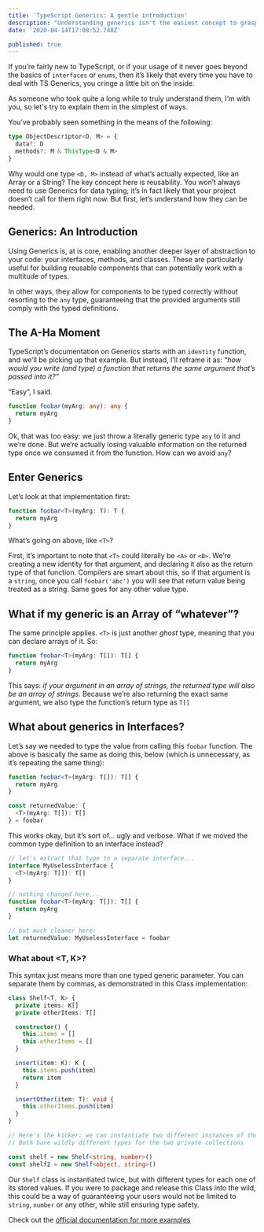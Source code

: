 ```yaml
---
title: 'TypeScript Generics: A gentle introduction'
description: "Understanding generics isn't the easiest concept to grasp in TS. Let's break it down gently, and start from scratch to see how and when they can be useful. This is part one of a series in TS."
date: '2020-04-14T17:08:52.748Z'

published: true
---
```


If you’re fairly new to TypeScript, or if your usage of it never goes beyond the basics of `interfaces` or `enums`, then it’s likely that every time you have to deal with TS Generics, you cringe a little bit on the inside.

As someone who took quite a long while to truly understand them, I’m with you, so let's try to explain them in the simplest of ways.

You’ve probably seen something in the means of the following:

```ts
type ObjectDescriptor<D, M> = {
  data?: D
  methods?: M & ThisType<D & M>
}
```

Why would one type `<D, M>` instead of what’s actually expected, like an Array or a String? The key concept here is reusability. You won’t always need to use Generics for data typing; it’s in fact likely that your project doesn’t call for them right now. But first, let’s understand how they can be needed.

## Generics: An Introduction

Using Generics is, at is core, enabling another deeper layer of abstraction to your code: your interfaces, methods, and classes. These are particularly useful for building reusable components that can potentially work with a multitude of types.

In other ways, they allow for components to be typed correctly without resorting to the `any` type, guaranteeing that the provided arguments still comply with the typed definitions.

## The A-Ha Moment

TypeScript’s documentation on Generics starts with an `identity` function, and we’ll be picking up that example. But instead, I’ll reframe it as: _“how would you write (and type) a function that returns the same argument that’s passed into it?”_

“Easy”, I said.

```ts
function foobar(myArg: any): any {
  return myArg
}
```

Ok, that was too easy: we just throw a literally generic type `any` to it and we’re done. But we’re actually losing valuable information on the returned type once we consumed it from the function. How can we avoid `any`?

## Enter Generics

Let’s look at that implementation first:

```ts
function foobar<T>(myArg: T): T {
  return myArg
}
```

What’s going on above, like `<T>`?

First, it’s important to note that `<T>` could literally be `<A>` or `<B>`. We’re creating a new identity for that argument, and declaring it also as the return type of that function. Compilers are smart about this, so if that argument is a `string`, once you call `foobar('abc')` you will see that return value being treated as a string. Same goes for any other value type.

## What if my generic is an Array of “whatever”?

The same principle applies. `<T>` is just another _ghost_ type, meaning that you can declare arrays of it. So:

```ts
function foobar<T>(myArg: T[]): T[] {
  return myArg
}
```

This says: _if your argument in an array of strings, the returned type will also be an array of strings_. Because we’re also returning the exact same argument, we also type the function’s return type as `T[]`

## What about generics in Interfaces?

Let’s say we needed to type the value from calling this `foobar` function. The above is basically the same as doing this, below (which is unnecessary, as it’s repeating the same thing):

```ts
function foobar<T>(myArg: T[]): T[] {
  return myArg
}

const returnedValue: {
  <T>(myArg: T[]): T[]
} = foobar
```

This works okay, but it’s sort of... ugly and verbose. What if we moved the common type definition to an interface instead?

```ts
// let's extract that type to a separate interface...
interface MyUselessInterface {
  <T>(myArg: T[]): T[]
}

// nothing changed here...
function foobar<T>(myArg: T[]): T[] {
  return myArg
}

// but much cleaner here:
let returnedValue: MyUselessInterface = foobar
```

### What about <T, K>?

This syntax just means more than one typed generic parameter. You can separate them by commas, as demonstrated in this Class implementation:

```ts
class Shelf<T, K> {
  private items: K[]
  private otherItems: T[]

  constructor() {
    this.items = []
    this.otherItems = []
  }

  insert(item: K): K {
    this.items.push(item)
    return item
  }

  insertOther(item: T): void {
    this.otherItems.push(item)
  }
}

// Here's the kicker: we can instantiate two different instances of the shelves.
// Both have wildly different types for the two private collections

const shelf = new Shelf<string, number>()
const shelf2 = new Shelf<object, string>()
```

Our `Shelf` class is instantiated twice, but with different types for each one of its stored values. If you were to package and release this Class into the wild, this could be a way of guaranteeing your users would not be limited to `string`, `number` or any other, while still ensuring type safety.

Check out the [official documentation for more examples](https://www.typescriptlang.org/docs/handbook/generics.html)
